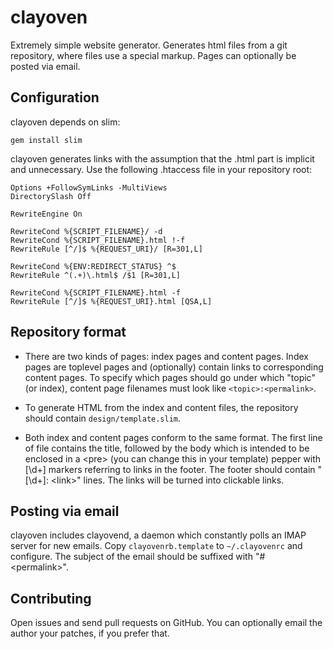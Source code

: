 # clayoven

Extremely simple website generator. Generates html files from a git
repository, where files use a special markup.  Pages can optionally be
posted via email.

## Configuration

clayoven depends on slim:

    gem install slim

clayoven generates links with the assumption that the .html part is
implicit and unnecessary.  Use the following .htaccess file in your
repository root:

    Options +FollowSymLinks -MultiViews
    DirectorySlash Off
    
    RewriteEngine On
    
    RewriteCond %{SCRIPT_FILENAME}/ -d
    RewriteCond %{SCRIPT_FILENAME}.html !-f
    RewriteRule [^/]$ %{REQUEST_URI}/ [R=301,L]
    
    RewriteCond %{ENV:REDIRECT_STATUS} ^$
    RewriteRule ^(.+)\.html$ /$1 [R=301,L]
    
    RewriteCond %{SCRIPT_FILENAME}.html -f
    RewriteRule [^/]$ %{REQUEST_URI}.html [QSA,L]

## Repository format

* There are two kinds of pages: index pages and content pages.  Index
  pages are toplevel pages and (optionally) contain links to
  corresponding content pages.  To specify which pages should go under
  which "topic" (or index), content page filenames must look like
  `<topic>:<permalink>`.

* To generate HTML from the index and content files, the repository
  should contain `design/template.slim`.

* Both index and content pages conform to the same format.  The first
  line of file contains the title, followed by the body which is
  intended to be enclosed in a \<pre\> (you can change this in your
  template) pepper with [\d+] markers referring to links in the
  footer.  The footer should contain "[\d+]: \<link\>" lines.  The
  links will be turned into clickable links.

## Posting via email

clayoven includes clayovend, a daemon which constantly polls an IMAP
server for new emails.  Copy `clayovenrb.template` to `~/.clayovenrc`
and configure.  The subject of the email should be suffixed with "#
\<permalink\>".

## Contributing

Open issues and send pull requests on GitHub.  You can optionally
email the author your patches, if you prefer that.
